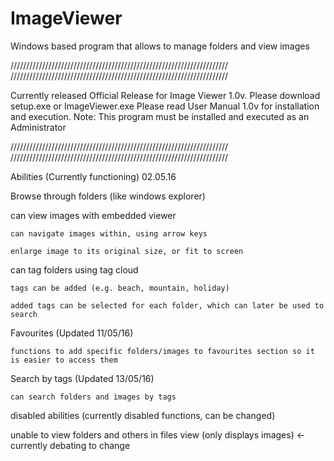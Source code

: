 # ImageViewer
Windows based program that allows to manage folders and view images

/////////////////////////////////////////////////////////////////////
/////////////////////////////////////////////////////////////////////

Currently released Official Release for Image Viewer 1.0v. 
Please download setup.exe or ImageViewer.exe
Please read User Manual 1.0v for installation and execution.
Note: This program must be installed and executed as an Administrator

/////////////////////////////////////////////////////////////////////
/////////////////////////////////////////////////////////////////////





Abilities (Currently functioning) 02.05.16

Browse through folders (like windows explorer)
	
  can view images with embedded viewer
  
    can navigate images within, using arrow keys
    
    enlarge image to its original size, or fit to screen
    
  can tag folders using tag cloud
  
    tags can be added (e.g. beach, mountain, holiday)
    
    added tags can be selected for each folder, which can later be used to search
    
  Favourites (Updated 11/05/16)
  
    functions to add specific folders/images to favourites section so it is easier to access them 

    
  Search by tags (Updated 13/05/16)
 
    can search folders and images by tags




disabled abilities (currently disabled functions, can be changed)

  unable to view folders and others in files view (only displays images) <- currently debating to change
